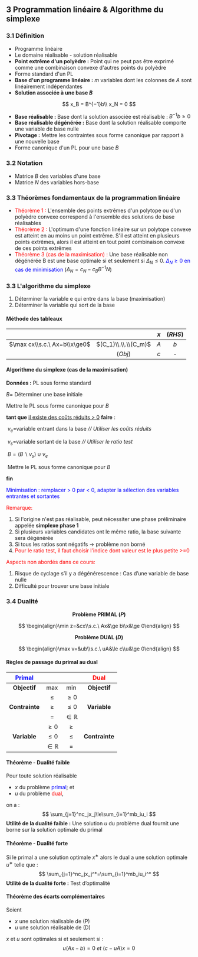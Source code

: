 ## 3 Programmation linéaire & Algorithme du simplexe  

### 3.1 Définition

- Programme linéaire
- Le domaine réalisable - solution réalisable
- **Point extrême d'un polyèdre :** Point qui ne peut pas être exprimé comme une combinaison convexe d'autres points du polyèdre
- Forme standard d'un PL
- **Base d'un programme linéaire :** $m$ variables dont les colonnes de $A$ sont linéairement indépendantes
- **Solution associée à une base $B$**

$$
x_B = B^{−1}b\\
x_N = 0
$$



- **Base réalisable :** Base dont la solution associée est réalisable :  $B^{-1}b\ge 0$  
- **Base réalisable dégénérée :** Base dont la solution réalisable comporte une variable de base nulle
- **Pivotage :** Mettre les contraintes sous forme canonique par rapport à une nouvelle base  
- Forme canonique d'un PL pour une base $B$  

### 3.2 Notation

- Matrice $B$ des variables d'une base
- Matrice $N$ des variables hors-base

### 3.3 Théorèmes fondamentaux de la programmation linéaire  

- <font color=red>Théorème 1 :</font> L'ensemble des points extrêmes d'un polytope ou d'un polyèdre convexe correspond à l'ensemble des solutions de base réalisables
- <font color=red>Théorème 2 :</font> L'optimum d'une fonction linéaire sur un polytope convexe est atteint en au moins un point extrême. S'il est atteint en plusieurs points extrêmes, alors il est atteint en tout point combinaison convexe de ces points extrêmes  
- <font color=red>Théorème 3 (cas de la maximisation) :</font> Une base réalisable non dégénérée B est une base optimale si et seulement si $\Delta_N\le 0$. <font color=blue>$\Delta_N\ge 0$ en cas de minimisation  </font> ($\Delta_N=c_N-c_BB^{-1}N$)



### 3.3 L'algorithme du simplexe

1. Déterminer la variable e qui entre dans la base (maximisation)  
2. Déterminer la variable qui sort de la base  

#### Méthode des tableaux

|                              |                      | $x$  | $(RHS)$ |
| :--------------------------: | :------------------: | :--: | :-----: |
| $\max cx\\s.c.\ Ax=b\\x\ge0$ | $(C_1)\\.\\.\\(C_m)$ | $A$  |   $b$   |
|                              |       $(Obj)$        | $c$  |    -    |



#### Algorithme du simplexe (cas de la maximisation)  

**Données :** PL sous forme standard

$B =$ Déterminer une base initiale

Mettre le PL sous forme canonique pour $B$  

**tant que** <u>il existe des coûts réduits > 0</u> **faire** : 

​		$v_e=$variable entrant dans la base *// Utiliser les coûts réduits*  

​		$v_s=$variable sortant de la base *// Utiliser le ratio test* 

​		$B=(B\backslash v_s)\cup v_e$

​		Mettre le PL sous forme canonique pour $B$

**fin** 



<font color=blue>Minimisation : remplacer > 0 par < 0, adapter la sélection des variables entrantes et sortantes  </font>

<font color=red>Remarque: </font>

1. Si l'origine n'est pas réalisable, peut nécessiter une phase préliminaire appelée **simplexe phase 1**
2. Si plusieurs variables candidates ont le même ratio, la base suivante sera dégénérée
3. Si tous les ratios sont négatifs -> problème non borné 
3. <font color=red>Pour le ratio test, il faut choisir l'indice dont valeur est le plus petite >=0</font>

<font color=red>Aspects non abordés dans ce cours: </font>

1. Risque de cyclage s’il y a dégénérescence : Cas d’une variable de base nulle  
2. Difficulté pour trouver une base initiale  



### 3.4 Dualité

<center><b>Problème PRIMAL (<i>P</i>)</b></center>

$$
\begin{align}\min z=&cx\\s.c.\ Ax&\ge b\\x&\ge 0\end{align}
$$

<center><b>Problème DUAL (<i>D</i>)</b></center>

$$
\begin{align}\max v=&ub\\s.c.\ uA&\le c\\u&\ge 0\end{align}
$$

#### Règles de passage du primal au dual

| <font color=blue>Primal</font> |                 |                 | <font color=red>Dual</font> |
| :----------------------------: | :-------------: | :-------------: | :-------------------------: |
|          **Objectif**          |       max       |       min       |        **Objectif**         |
|                                |      $\le$      |     $\ge0$      |                             |
|         **Contrainte**         |      $\ge$      |     $\le0$      |        **Variable**         |
|                                |       $=$       | $\in\mathbb{R}$ |                             |
|                                |     $\ge0$      |      $\ge$      |                             |
|          **Variable**          |     $\le0$      |      $\le$      |       **Contrainte**        |
|                                | $\in\mathbb{R}$ |       $=$       |                             |

#### Théorème - Dualité faible

Pour toute solution réalisable

- $x$ du problème <font color=blue>primal</font>; et
- $u$ du problème <font color=red>dual</font>,  

on a :
$$
\sum_{j=1}^nc_jx_j\le\sum_{i=1}^mb_iu_i
$$
**Utilité de la dualité faible :** Une solution $u$ du problème dual fournit une borne sur la solution optimale du primal  

#### Théorème - Dualité forte

Si le primal a une solution optimale $x^∗$ alors le dual a une solution optimale $u^∗$ telle que :
$$
\sum_{j=1}^nc_jx_j^*=\sum_{i=1}^mb_iu_i^*
$$
**Utilité de la dualité forte :** Test d’optimalité



#### Théorème des écarts complémentaires

Soient

- $x$ une solution réalisable de (P)
- $u$ une solution réalisable de (D)

$x$ et $u$ sont optimales si et seulement si :
$$
u(Ax − b) = 0\ et\ (c − uA)x = 0
$$
